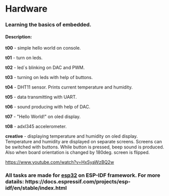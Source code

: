 <h1>Hardware</h1>
<h3>Learning the basics of embedded.</h3>
<h4>Description:</h4>
<p><b>t00</b> - simple hello world on console.</p>
<p><b>t01</b> - turn on leds.</p>
<p><b>t02</b> - led`s blinking on DAC and PWM.</p>
<p><b>t03</b> - turning on leds with help of buttons.</p>
<p><b>t04</b> - DHT11 sensor. Prints current temperature and humidity.</p>
<p><b>t05</b> - data transmitting with UART.</p>
<p><b>t06</b> - sound producing with help of DAC.</p>
<p><b>t07</b> - "Hello World!" on oled display.</p>
<p><b>t08</b> - adxl345 accelerometer.</p>
<p><b>creative</b>  - displaying temperature and humidity on oled display. Temperature and humidity are displayed on separate screens. Screens can be switched with buttons. While button is pressed, beep sound is produced. Also when board orientation is changed by 180deg. screen is flipped.</p>

https://www.youtube.com/watch?v=HxSyaWzBQ2w

<h3>All tasks are made for <a href="https://en.wikipedia.org/wiki/ESP32">esp32</a> on ESP-IDF framework.
For more datails:
https://docs.espressif.com/projects/esp-idf/en/stable/index.html</h3>

